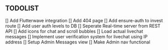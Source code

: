 ## TODOLIST

[] Add Flutterwave integration
[] Add 404 page
[] Add ensure-auth to invest route
[] Add user auth levels to DB
[] Seperate Real-time server from REST API
[] Add icons for chat and scroll bubbles
[] Load actual livechat messages
[] Implement user verification system for livechat using IP address
[] Setup Admin Messages view
[] Make Admin nav functional
